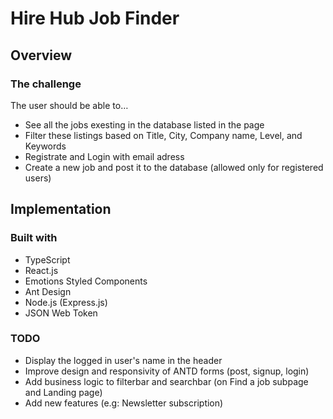 # Hire Hub Job Finder

## Overview

### The challenge

The user should be able to…
  - See all the jobs exesting in the database listed in the page
  - Filter these listings based on Title, City, Company name, Level, and Keywords 
  - Registrate and Login with email adress
  - Create a new job and post it to the database (allowed only for registered users)

## Implementation

### Built with

- TypeScript
- React.js
- Emotions Styled Components
- Ant Design
- Node.js (Express.js)
- JSON Web Token

### TODO

- Display the logged in user's name in the header
- Improve design and responsivity of ANTD forms (post, signup, login)
- Add business logic to filterbar and searchbar (on Find a job subpage and Landing page)
- Add new features (e.g: Newsletter subscription)
